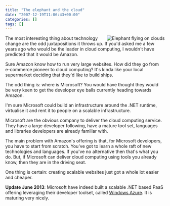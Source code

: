 ```yaml
---
title: "The elephant and the cloud"
date: "2007-12-19T11:06:43+00:00"
categories: []
tags: []
---
```


<a href="http://techteapot.com/wp-content/uploads/2007/12/elephant.gif"><img style="border-left: solid 4px white;" alt="Elephant flying on clouds" src="http://techteapot.com/wp-content/uploads/2007/12/elephant.gif" align="right" /></a>

The most interesting thing about technology change are the odd juxtapositions it throws up. If you'd asked me a few years ago who would be the leader in cloud computing, I wouldn't have predicted that it would be Amazon.

Sure Amazon know how to run very large websites. How did they go from e-commerce pioneer to cloud computing? It's kinda like your local supermarket deciding that they'd like to build ships.

The odd thing is: where is Microsoft? You would have thought they would be very keen to get the developer eye balls currently heading towards Amazon.

I'm sure Microsoft could build an infrastructure around the .NET runtime, virtualise it and rent it to people on a scalable infrastructure.

Microsoft are the obvious company to deliver the cloud computing service. They have a large developer following, have a mature tool set, languages and libraries developers are already familiar with.

The main problem with Amazon's offering is that, for Microsoft developers, you have to start from scratch. You've got to learn a whole raft of new technologies and languages. If you've no alternative then that's what you do. But, if Microsoft can deliver cloud computing using tools you already know, then they are in the driving seat.

One thing is certain: creating scalable websites just got a whole lot easier and cheaper.

<strong>Update June 2013</strong>: Microsoft have indeed built a scalable .NET based PaaS offering leveraging their developer toolset, called <a href="http://www.windowsazure.com/">Windows Azure</a>. It is maturing very nicely.
